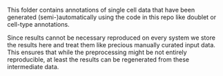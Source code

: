 This folder contains annotations of single cell data that have
been generated (semi-)automatically using the code in this repo
like doublet or cell-type annotations.

Since results cannot be necessary reproduced on every system
we store the results here and treat them like precious manually
curated input data. This ensures that while the preprocessing
might be not entirely reproducible, at least the results
can be regenerated from these intermediate data.
